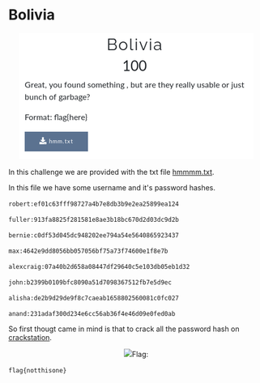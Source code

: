 # Bolivia 

<p align="center">
  <img alt="bolivia" src="https://github.com/VulnFreak/The-Cyber-Grabs-CTF/blob/master/Images/bolivia.png">
 </p>
 
 In this challenge we are provided with the txt file [hmmmm.txt](https://github.com/VulnFreak/The-Cyber-Grabs-CTF/blob/master/Challenge_docs/hmm.txt).
 
 In this file we have some username and it's password hashes.
 
 `robert:ef01c63fff98727a4b7e8db3b9e2ea25899ea124`
 
`fuller:913fa8825f281581e8ae3b18bc670d2d03dc9d2b`

`bernie:c0df53d045dc948202ee794a54e5640865923437`

`max:4642e9dd8056bb057056bf75a73f74600e1f8e7b`

`alexcraig:07a40b2d658a08447df29640c5e103db05eb1d32`

`john:b2399b0109bfc8090a51d7098367512fb7e5d9ec`

`alisha:de2b9d29de9f8c7caeab1658802560081c0fc027`

`anand:231adaf300d234e6cc56ab36f4e46d09e0fed0ab`


So first thougt came in mind is that to crack all the password hash on [crackstation](https://crackstation.net/).

<p align="center">
  <img src="https://github.com/VulnFreak/The-Cyber-Grabs-CTF/blob/master/Images/crackstation.png>
 </p>
 
 From here I got a password I also done one this type so I directly try to put the cracked password in the flag and it work.
 
 ## Flag:
 
`flag{notthisone}`


